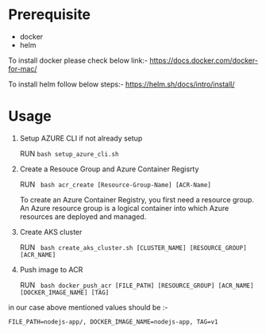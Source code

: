 # Prerequisite

* docker
* helm

To install docker please check below link:-
https://docs.docker.com/docker-for-mac/

To install helm follow below steps:-
https://helm.sh/docs/intro/install/


# Usage

1. Setup AZURE CLI if not already setup

   RUN ``` bash setup_azure_cli.sh ```

2. Create a Resouce Group and Azure Container Regisrty

   RUN ``` bash acr_create [Resource-Group-Name] [ACR-Name]```

    To create an Azure Container Registry, you first need a resource group. An Azure resource group is a logical container         into which Azure resources are deployed and managed.


3. Create AKS cluster

   RUN ``` bash create_aks_cluster.sh [CLUSTER_NAME] [RESOURCE_GROUP] [ACR_NAME]```

4. Push image to ACR

   RUN ``` bash docker_push_acr [FILE_PATH] [RESOURCE_GROUP] [ACR_NAME] [DOCKER_IMAGE_NAME] [TAG]```

in our case above mentioned values should be :-

```FILE_PATH=nodejs-app/, DOCKER_IMAGE_NAME=nodejs-app, TAG=v1```
